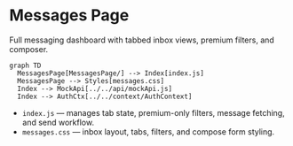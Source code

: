 # Messages Page

Full messaging dashboard with tabbed inbox views, premium filters, and composer.

```mermaid
graph TD
  MessagesPage[MessagesPage/] --> Index[index.js]
  MessagesPage --> Styles[messages.css]
  Index --> MockApi[../../api/mockApi.js]
  Index --> AuthCtx[../../context/AuthContext]
```

- `index.js` — manages tab state, premium-only filters, message fetching, and send workflow.
- `messages.css` — inbox layout, tabs, filters, and compose form styling.
